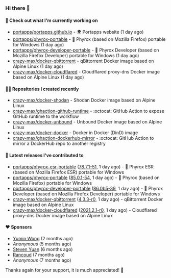 ### Hi there 👋

#### 👷 Check out what I'm currently working on

- [portapps/portapps.github.io](https://github.com/portapps/portapps.github.io) - 🌍 Portapps website (1 day ago)
- [portapps/phyrox-portable](https://github.com/portapps/phyrox-portable) - 🚀 Phyrox (based on Mozilla Firefox) portable for Windows (1 day ago)
- [portapps/phyrox-developer-portable](https://github.com/portapps/phyrox-developer-portable) - 🚀 Phyrox Developer (based on Mozilla Firefox Developer) portable for Windows (1 day ago)
- [crazy-max/docker-qbittorrent](https://github.com/crazy-max/docker-qbittorrent) - qBittorrent Docker image based on Alpine Linux (1 day ago)
- [crazy-max/docker-cloudflared](https://github.com/crazy-max/docker-cloudflared) - Cloudflared proxy-dns Docker image based on Alpine Linux (1 day ago)

#### 👨‍💻 Repositories I created recently

- [crazy-max/docker-shodan](https://github.com/crazy-max/docker-shodan) - Shodan Docker image based on Alpine Linux
- [crazy-max/ghaction-github-runtime](https://github.com/crazy-max/ghaction-github-runtime) - :octocat: GitHub Action to expose GitHub runtime to the workflow
- [crazy-max/docker-unbound](https://github.com/crazy-max/docker-unbound) - Unbound Docker image based on Alpine Linux
- [crazy-max/docker-docker](https://github.com/crazy-max/docker-docker) - Docker in Docker (DinD) image
- [crazy-max/ghaction-dockerhub-mirror](https://github.com/crazy-max/ghaction-dockerhub-mirror) - :octocat: GitHub Action to mirror a DockerHub repo to another registry

#### 🚀 Latest releases I've contributed to

- [portapps/phyrox-esr-portable](https://github.com/portapps/phyrox-esr-portable) ([78.7.1-51](https://github.com/portapps/phyrox-esr-portable/releases/tag/78.7.1-51), 1 day ago) - 🚀 Phyrox ESR (based on Mozilla Firefox ESR) portable for Windows
- [portapps/phyrox-portable](https://github.com/portapps/phyrox-portable) ([85.0.1-54](https://github.com/portapps/phyrox-portable/releases/tag/85.0.1-54), 1 day ago) - 🚀 Phyrox (based on Mozilla Firefox) portable for Windows
- [portapps/phyrox-developer-portable](https://github.com/portapps/phyrox-developer-portable) ([86.0b5-39](https://github.com/portapps/phyrox-developer-portable/releases/tag/86.0b5-39), 1 day ago) - 🚀 Phyrox Developer (based on Mozilla Firefox Developer) portable for Windows
- [crazy-max/docker-qbittorrent](https://github.com/crazy-max/docker-qbittorrent) ([4.3.3-r0](https://github.com/crazy-max/docker-qbittorrent/releases/tag/4.3.3-r0), 1 day ago) - qBittorrent Docker image based on Alpine Linux
- [crazy-max/docker-cloudflared](https://github.com/crazy-max/docker-cloudflared) ([2021.2.1-r0](https://github.com/crazy-max/docker-cloudflared/releases/tag/2021.2.1-r0), 1 day ago) - Cloudflared proxy-dns Docker image based on Alpine Linux

#### ❤️ Sponsors
- [Yumin Wong](https://github.com/itsbagpack) (2 months ago)
- _Anonymous_ (5 months ago)
- [Steven Yuan](https://github.com/syuan100) (6 months ago)
- [Rancoud](https://github.com/rancoud) (7 months ago)
- _Anonymous_ (7 months ago)

Thanks again for your support, it is much appreciated! 🙏
